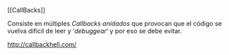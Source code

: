 [[CallBacks]]

Consiste en múltiples _Callbacks anidados_ que provocan que el código se vuelva difícil de leer y ‘_debuggear_’ y por eso se debe evitar.







http://callbackhell.com/